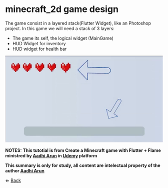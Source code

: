 # minecraft_2d game design

The game consist in a layered stack(Flutter Widget), like an Photoshop project.
In this game we will need a stack of 3 layers:
- The game its self, the logical widget (MainGame)
- HUD Widget for inventory
- HUD widget for health bar

![Game design](minecraft_2d/gameDesign.png "Sample of stack for this game")

**NOTES:**
**This tutotial is from Create a Minecraft game with Flutter + Flame ministred by [Aadhi Arun](https://github.com/AirAdmirer) in [Udemy](https://www.udemy.com/) platform**

**This summary is only for study, all content are intelectual property of the author [Aadhi Arun](https://github.com/AirAdmirer)**

$\Leftarrow$ [Back](README.md) 